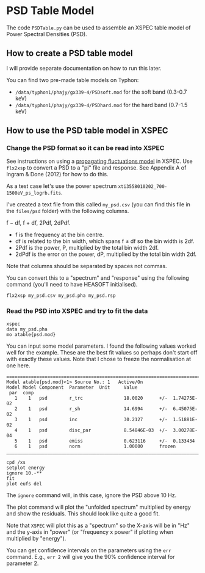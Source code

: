 # PSD Table Model

The code `PSDTable.py` can be used to assemble an XSPEC table model of Power Spectral Densities (PSD).

## How to create a PSD table model

I will provide separate documentation on how to run this later.

You can find two pre-made table models on Typhon:
- `/data/typhon1/phajy/gx339-4/PSDsoft.mod` for the soft band (0.3-0.7 keV)
- `/data/typhon1/phajy/gx339-4/PSDhard.mod` for the hard band (0.7-1.5 keV)

## How to use the PSD table model in XSPEC

### Change the PSD format so it can be read into XSPEC

See instructions on using a [propagating fluctuations model](https://heasarc.gsfc.nasa.gov/xanadu/xspec/models/propfluc.html) in XSPEC. Use `flx2xsp` to convert a PSD to a "pi" file and response. See Appendix A of Ingram & Done (2012) for how to do this.

As a test case let's use the power spectrum `xti3558010202_700-1500eV_ps_logrb.fits`.

I've created a text file from this called `my_psd.csv` (you can find this file in the `files/psd` folder) with the following columns.

f − df, f + df, 2Pdf, 2dPdf.

- f is the frequency at the bin centre.
- df is related to the bin width, which spans f ± df so the bin width is 2df.
- 2Pdf is the power, P, multiplied by the total bin width 2df.
- 2dPdf is the error on the power, dP, multiplied by the total bin width 2df.

Note that columns should be separated by spaces not commas.

You can convert this to a "spectrum" and "response" using the following command (you'll need to have HEASOFT initialised).

`flx2xsp my_psd.csv my_psd.pha my_psd.rsp`

### Read the PSD into XSPEC and try to fit the data

```
xspec
data my_psd.pha
mo atable{psd.mod}
```

You can input some model parameters. I found the following values worked well for the example. These are the best fit values so perhaps don't start off with exactly these values. Note that I chose to freeze the normalisation at one here.

```
========================================================================
Model atable{psd.mod}<1> Source No.: 1   Active/On
Model Model Component  Parameter  Unit     Value
 par  comp
   1    1   psd        r_trc               18.0020      +/-  1.74275E-02  
   2    1   psd        r_sh                14.6994      +/-  6.45075E-02  
   3    1   psd        inc                 30.2127      +/-  1.51881E-02  
   4    1   psd        disc_par            8.54846E-03  +/-  3.00278E-04  
   5    1   psd        emiss               0.623116     +/-  0.133434     
   6    1   psd        norm                1.00000      frozen
________________________________________________________________________
```

```
cpd /xs
setplot energy
ignore 10.-**
fit
plot eufs del
```

The `ignore` command will, in this case, ignore the PSD above 10 Hz.

The plot command will plot the "unfolded spectrum" multiplied by energy and show the residuals. This should look like quite a good fit.

Note that `XSPEC` will plot this as a "spectrum" so the X-axis will be in "Hz" and the y-axis in "power" (or "frequency x power" if plotting when multiplied by "energy").

You can get confidence intervals on the parameters using the `err` command. E.g., `err 2` will give you the 90% confidence interval for parameter 2.

